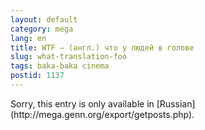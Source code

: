 ```yaml
---
layout: default
category: mega
lang: en
title: WTF — (англ.) что у людей в голове
slug: what-translation-foo
tags: baka-baka cinema 
postid: 1137
---
```

<p>Sorry, this entry is only available in [Russian](http://mega.genn.org/export/getposts.php).</p>